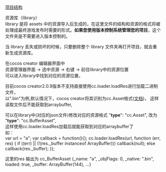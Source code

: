 [项目结构](https://docs.cocos.com/creator/manual/zh/getting-started/project-structure.html?h=library)

资源库（library）  
library 是将 assets 中的资源导入后生成的，在这里文件的结构和资源的格式将被处理成最终游戏发布时需要的形式。__如果您使用版本控制系统管理您的项目__，这个文件夹是不需要进入版本控制的。

当 library 丢失或损坏的时候，只要删除整个 library 文件夹再打开项目，就会重新生成资源库。  


在cocos creator 编辑器界面中   
资源管理器界面 -> 选中资源 -> 右键 -> 前往library中的资源位置  
可以进入library中找到对应的资源位置，

目前cocos creator2.0.9版本不支持直接使用cc.loader.loadRes进行加载二进制文件，  
以".bin"为例,默认情况下，cocos creator将其识别为cc.Asset格式([文档](https://docs.cocos.com/creator/manual/zh/release-notes/raw-asset-migration.html#其余未知类型默认也全都导入为-ccasset))， 
这样读取文件后不能获取到arraybuffer,  

可以在library中(对应的json文件)修改对应的资源格式
 "__type__": "cc.Asset",     改为    "__type__": "cc.BufferAsset",  
 这样使用cc.loader.loadRes加载后就能获取到对应的arraybuffer了  
 如：  
    var url = "a";
    var callback = function(){};
    cc.loader.loadRes(url, function (err, res) {
    if ((err) || (!(res._buffer instanceof ArrayBuffer)))
          callback(null);
    else
          callback(res._buffer);
    });
            
这里的res  输出为 cc_BufferAsset {_name: "a", _objFlags: 0, _native: ".bin", loaded: true, _buffer: ArrayBuffer(144), …}
